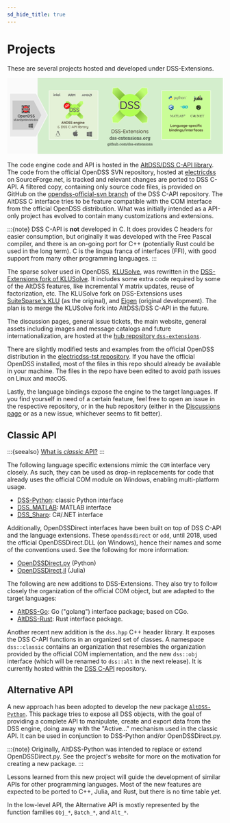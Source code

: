 ```yaml
---
sd_hide_title: true
---
```

# Projects

These are several projects hosted and developed under DSS-Extensions.

![](https://raw.githubusercontent.com/dss-extensions/dss-extensions/master/images/repomap.png)

The code engine code and API is hosted in the [AltDSS/DSS C-API library](https://github.com/dss-extensions/dss_capi/). The code from the official OpenDSS SVN repository, hosted at [electricdss](https://sourceforge.net/p/electricdss/code/HEAD/tree/) on SourceForge.net, is tracked and relevant changes are ported to DSS C-API. A filtered copy, containing only source code files, is provided on GitHub on the [opendss-official-svn branch](https://github.com/dss-extensions/dss_capi/tree/opendss-official-svn) of the DSS C-API repository. The AltDSS C interface tries to be feature compatible with the COM interface from the official OpenDSS distribution. What was initially intended as a API-only project has evolved to contain many customizations and extensions.

:::{note}
DSS C-API is **not** developed in C. It does provides C headers for easier consumption, but originally it was developed with the Free Pascal compiler, and there is an on-going port for C++ (potentially Rust could be used in the long term). C is the lingua franca of interfaces (FFI), with good support from many other programming languages.
:::

The sparse solver used in OpenDSS, [KLUSolve](https://sourceforge.net/projects/klusolve/), was rewritten in the [DSS-Extensions fork of KLUSolve](https://github.com/dss-extensions/klusolve). It includes some extra code required by some of the AltDSS features, like incremental Y matrix updates, reuse of factorization, etc. The KLUSolve fork on DSS-Extensions uses [SuiteSparse's KLU](https://github.com/DrTimothyAldenDavis/SuiteSparse/) (as the original), and [Eigen](https://eigen.tuxfamily.org/) (original development). The plan is to merge the KLUSolve fork into AltDSS/DSS C-API in the future.

The discussion pages, general issue tickets, the main website, general assets including images and message catalogs and future internationalization, are hosted at the [hub repository `dss-extensions`](https://github.com/dss-extensions/dss-extensions).

There are slightly modified tests and examples from the official OpenDSS distribution in the [electricdss-tst repository](https://github.com/dss-extensions/electricdss-tst). If you have the official OpenDSS installed, most of the files in this repo should already be available in your machine. The files in the repo have been edited to avoid path issues on Linux and macOS.

Lastly, the language bindings expose the engine to the target languages. If you find yourself in need of a certain feature, feel free to open an issue in the respective repository, or in the hub repository (either in the [Discussions page](https://github.com/orgs/dss-extensions/discussions) or as a new issue, whichever seems to fit better).

## Classic API 

:::{seealso}
[What is *classic* API?](#classic_api)
:::

The following language specific extensions mimic the `COM` interface very closely. As such, they can be used as drop-in replacements for code that already uses the official COM module on Windows, enabling multi-platform usage.

- [DSS-Python](https://dss-extensions.org/DSS-Python): classic Python interface
- [DSS_MATLAB](https://github.com/dss-extensions/dss_matlab): MATLAB interface
- [DSS_Sharp](https://github.com/dss-extensions/dss_sharp): C#/.NET interface

Additionally, OpenDSSDirect interfaces have been built on top of DSS C-API and the language extensions. These `opendssdirect` or `odd`, until 2018, used the official OpenDSSDirect.DLL (on Windows), hence their names and some of the conventions used. See the following for more information:

- [OpenDSSDirect.py](https://github.com/dss-extensions/OpenDSSDirect.py) (Python)
- [OpenDSSDirect.jl](https://github.com/dss-extensions/OpenDSSDirect.jl) (Julia)


The following are new additions to DSS-Extensions. They also try to follow closely the organization of the official COM object, but are adapted to the target languages:

- [AltDSS-Go](https://github.com/dss-extensions/AltDSS-Go): Go ("golang") interface package; based on CGo.
- [AltDSS-Rust](https://github.com/dss-extensions/AltDSS-Rust): Rust interface package.

Another recent new addition is the `dss.hpp` C++ header library. It exposes the DSS C-API functions in an organized set of classes. A namespace `dss::classic` contains an organization that resembles the organization provided by the official COM implementation, and the new `dss::obj` interface (which will be renamed to `dss::alt` in the next release). It is currently hosted within the [DSS C-API](https://github.com/dss-extensions/dss_capi) repository.

## Alternative API

A new approach has been adopted to develop the new package [`AltDSS-Python`](https://dss-extensions.org/AltDSS-Python/). This package tries to expose all DSS objects, with the goal of providing a complete API to manipulate, create and export data from the DSS engine, doing away with the "Active..." mechanism used in the classic API. It can be used in conjunction to DSS-Python and/or OpenDSSDirect.py.

:::{note}
Originally, AltDSS-Python was intended to replace or extend OpenDSSDirect.py. See the project's website for more on the motivation for creating a new package.
:::

Lessons learned from this new project will guide the development of similar APIs for other programming languages. Most of the new features are expected to be ported to C++, Julia, and Rust, but there is no time table yet. 

In the low-level API, the Alternative API is mostly represented by the function families `Obj_*`, `Batch_*`, and `Alt_*`.
